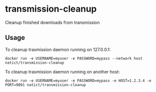 # transmission-cleanup
Cleanup finished downloads from transmission


## Usage

To cleanup trasmission daemon running on 127.0.0.1:

```
docker run -e USERNAME=myuser -e PASSWORD=mypass --network host natict/transmission-cleanup
```

To cleanup trasmission daemon running on another host:

```
docker run -e USERNAME=myuser -e PASSWORD=mypass -e HOST=1.2.3.4 -e PORT=9091 natict/transmission-cleanup
```